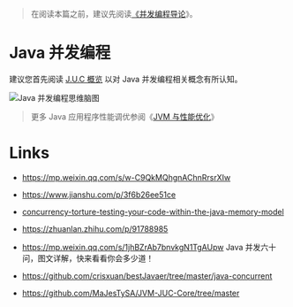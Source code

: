 > 在阅读本篇之前，建议先阅读[《并发编程导论](https://ng-tech.icu/books/Concurrent-Notes/#/)》。

# Java 并发编程

建议您首先阅读 [J.U.C 概览](./J.U.C%20概览) 以对 Java 并发编程相关概念有所认知。

![Java 并发编程思维脑图](https://s2.ax1x.com/2019/09/02/nCLmb4.png)

> 更多 Java 应用程序性能调优参阅《[JVM 与性能优化](../JVM%20与性能优化)》

# Links

- https://mp.weixin.qq.com/s/w-C9QkMQhgnAChnRrsrXIw

- https://www.jianshu.com/p/3f6b26ee51ce

- [concurrency-torture-testing-your-code-within-the-java-memory-model](http://zeroturnaround.com/rebellabs/concurrency-torture-testing-your-code-within-the-java-memory-model/)

- https://zhuanlan.zhihu.com/p/91788985

- https://mp.weixin.qq.com/s/1jhBZrAb7bnvkgN1TgAUpw Java 并发六十问，图文详解，快来看看你会多少道！

- https://github.com/crisxuan/bestJavaer/tree/master/java-concurrent

- https://github.com/MaJesTySA/JVM-JUC-Core/tree/master
